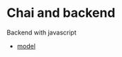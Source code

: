 # Chai and backend 
Backend with javascript

- [model](https://app.eraser.io/workspace/YtPqZ1VogxGy1jzIDkzj)